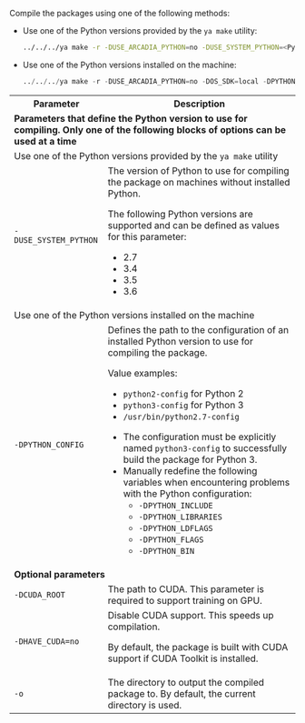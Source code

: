 
Compile the packages using one of the following methods:
- Use one of the Python versions provided by the `ya make` utility:

    ```bash
    ../../../ya make -r -DUSE_ARCADIA_PYTHON=no -DUSE_SYSTEM_PYTHON=<Python version> [optional parameters]
    ```

- Use one of the Python versions installed on the machine:

    ```python
    ../../../ya make -r -DUSE_ARCADIA_PYTHON=no -DOS_SDK=local -DPYTHON_CONFIG=<path to the required python-config> [optional parameters]
    ```

<table>
  <tr>
    <th>Parameter</th>
    <th>Description</th>
  </tr>
  <tr>
    <td colspan="2"><b>Parameters that define the Python version to use for compiling. Only one of the following blocks of options can be used at a time</b></td>
  </tr>
  <tr>
    <td colspan="2">Use one of the Python versions provided by the <code>ya make</code> utility</td>
  </tr>
  <tr>
     <td><code>-DUSE_SYSTEM_PYTHON</code></td><td>The version of Python to use for compiling the package on machines without installed Python.

The following Python versions are supported and can be defined as values for this parameter:
- 2.7
- 3.4
- 3.5
- 3.6</td>
  </tr>
  <tr>
    <td colspan="2">Use one of the Python versions installed on the machine</td>
  </tr>
  <tr>
     <td><code>-DPYTHON_CONFIG</code></td><td>Defines the path to the configuration of an installed Python version to use for compiling the package.

Value examples:
- <code>python2-config</code> for Python 2
- <code>python3-config</code> for Python 3
- <code>/usr/bin/python2.7-config</code>

<note type="attention">

- The configuration must be explicitly named <code>python3-config</code> to successfully build the package for Python 3.
- Manually redefine the following variables when encountering problems with the Python configuration:
    - <code>-DPYTHON_INCLUDE</code>
    - <code>-DPYTHON_LIBRARIES</code>
    - <code>-DPYTHON_LDFLAGS</code>
    - <code>-DPYTHON_FLAGS</code>
    - <code>-DPYTHON_BIN</code>

</note></td>
  </tr>
  <tr>
    <td colspan="2"><b>Optional parameters</b></td>
  </tr>
  <tr>
     <td><code>-DCUDA_ROOT</code></td><td>The path to CUDA. This parameter is required to support training on GPU.</td>
  </tr>
  <tr>
     <td><code>-DHAVE_CUDA=no</code></td><td>Disable CUDA support. This speeds up compilation.

By default, the package is built with CUDA support if CUDA Toolkit is installed.</td>
  </tr>
  <tr>
     <td><code>-o</code></td><td>The directory to output the compiled package to. By default, the current directory is used.</td>
  </tr>
</table>
